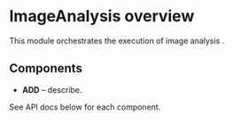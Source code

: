# ImageAnalysis overview

This module orchestrates the execution of image analysis .

## Components

- **ADD** – describe.

See API docs below for each component.